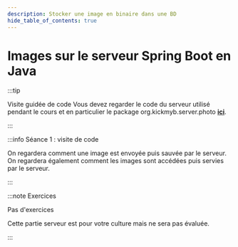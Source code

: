 ```yaml
---
description: Stocker une image en binaire dans une BD
hide_table_of_contents: true
---
```


# Images sur le serveur Spring Boot en Java

<Row>

<Column>

:::tip

Visite guidée de code
Vous devez regarder le code du serveur utilisé pendant le cours et en particulier le package org.kickmyb.server.photo **[ici](https://github.com/departement-info-cem/KickMyB-Server/tree/main)**.

:::

</Column>

<Column>

:::info Séance 1 : visite de code

On regardera comment une image est envoyée puis sauvée par le serveur. On regardera également comment les images sont accédées puis servies par le serveur.

:::

</Column>

</Row>

:::note Exercices

Pas d'exercices

Cette partie serveur est pour votre culture mais ne sera pas évaluée.

:::
